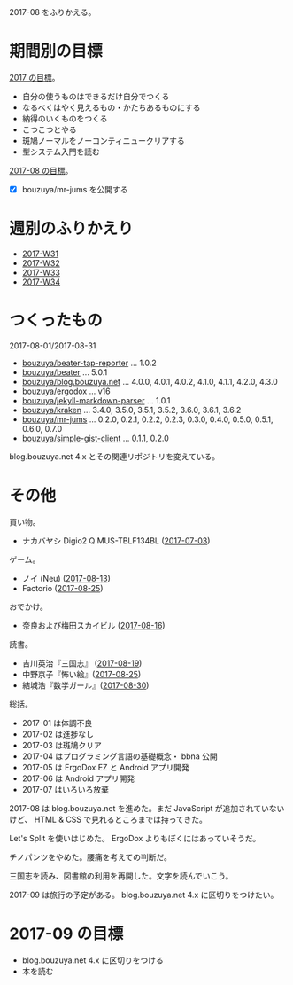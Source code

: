 2017-08 をふりかえる。

# 期間別の目標

[2017 の目標][2016-12-31]。

- 自分の使うものはできるだけ自分でつくる
- なるべくはやく見えるもの・かたちあるものにする
- 納得のいくものをつくる
- こつこつとやる
- 斑鳩ノーマルをノーコンティニュークリアする
- 型システム入門を読む

[2017-08 の目標][2017-07-31]。

- [x] bouzuya/mr-jums を公開する

# 週別のふりかえり

- [2017-W31][2017-08-06]
- [2017-W32][2017-08-13]
- [2017-W33][2017-08-20]
- [2017-W34][2017-08-27]

# つくったもの

2017-08-01/2017-08-31

- [bouzuya/beater-tap-reporter][] ... 1.0.2
- [bouzuya/beater][] ... 5.0.1
- [bouzuya/blog.bouzuya.net][] ... 4.0.0, 4.0.1, 4.0.2, 4.1.0, 4.1.1, 4.2.0, 4.3.0
- [bouzuya/ergodox][] ... v16
- [bouzuya/jekyll-markdown-parser][] ... 1.0.1
- [bouzuya/kraken][] ... 3.4.0, 3.5.0, 3.5.1, 3.5.2, 3.6.0, 3.6.1, 3.6.2
- [bouzuya/mr-jums][] ... 0.2.0, 0.2.1, 0.2.2, 0.2.3, 0.3.0, 0.4.0, 0.5.0, 0.5.1, 0.6.0, 0.7.0
- [bouzuya/simple-gist-client][] ... 0.1.1, 0.2.0

blog.bouzuya.net 4.x とその関連リポジトリを変えている。

# その他

買い物。

- ナカバヤシ Digio2 Q MUS-TBLF134BL ([2017-07-03][])

ゲーム。

- ノイ (Neu) ([2017-08-13][])
- Factorio ([2017-08-25][])

おでかけ。

- 奈良および梅田スカイビル ([2017-08-16][])

読書。

- 吉川英治『三国志』 ([2017-08-19][])
- 中野京子『怖い絵』([2017-08-25][])
- 結城浩『数学ガール』([2017-08-30][])

総括。

- 2017-01 は体調不良
- 2017-02 は進捗なし
- 2017-03 は斑鳩クリア
- 2017-04 はプログラミング言語の基礎概念・ bbna 公開
- 2017-05 は ErgoDox EZ と Android アプリ開発
- 2017-06 は Android アプリ開発
- 2017-07 はいろいろ放棄

2017-08 は blog.bouzuya.net を進めた。まだ JavaScript が追加されていないけど、 HTML & CSS で見れるところまでは持ってきた。

Let's Split を使いはじめた。 ErgoDox よりもぼくにはあっていそうだ。

チノパンツをやめた。腰痛を考えての判断だ。

三国志を読み、図書館の利用を再開した。文字を読んでいこう。

2017-09 は旅行の予定がある。 blog.bouzuya.net 4.x に区切りをつけたい。

# 2017-09 の目標

- blog.bouzuya.net 4.x に区切りをつける
- 本を読む

[2016-12-31]: https://blog.bouzuya.net/2016/12/31/
[2017-07-03]: https://blog.bouzuya.net/2017/07/03/
[2017-07-31]: https://blog.bouzuya.net/2017/07/31/
[2017-08-06]: https://blog.bouzuya.net/2017/08/06/
[2017-08-13]: https://blog.bouzuya.net/2017/08/13/
[2017-08-16]: https://blog.bouzuya.net/2017/08/16/
[2017-08-19]: https://blog.bouzuya.net/2017/08/19/
[2017-08-20]: https://blog.bouzuya.net/2017/08/20/
[2017-08-25]: https://blog.bouzuya.net/2017/08/25/
[2017-08-27]: https://blog.bouzuya.net/2017/08/27/
[2017-08-30]: https://blog.bouzuya.net/2017/08/30/
[bouzuya/beater-tap-reporter]: https://github.com/bouzuya/beater-tap-reporter
[bouzuya/beater]: https://github.com/bouzuya/beater
[bouzuya/blog.bouzuya.net]: https://github.com/bouzuya/blog.bouzuya.net
[bouzuya/ergodox]: https://github.com/bouzuya/ergodox
[bouzuya/jekyll-markdown-parser]: https://github.com/bouzuya/jekyll-markdown-parser
[bouzuya/kraken]: https://github.com/bouzuya/kraken
[bouzuya/mr-jums]: https://github.com/bouzuya/mr-jums
[bouzuya/simple-gist-client]: https://github.com/bouzuya/simple-gist-client
